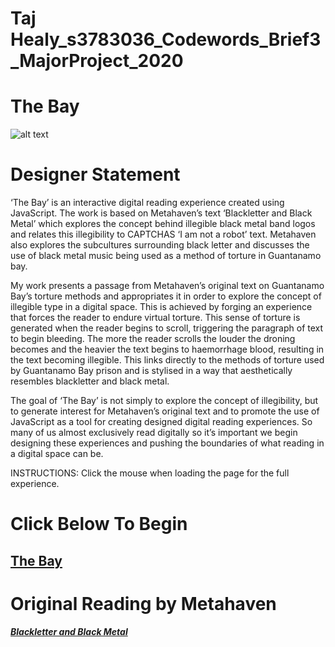 # Taj Healy_s3783036_Codewords_Brief3_MajorProject_2020

# The Bay 

![alt text](https://github.com/TajHealy/CodeWords/blob/master/MajorProject/submissionPics/heroImage1.jpg?raw=true) 

# Designer Statement
‘The Bay’ is an interactive digital reading experience created using JavaScript. The work is based on Metahaven’s text ‘Blackletter and Black Metal’ which explores the concept behind illegible black metal band logos and relates this illegibility to CAPTCHAS ‘I am not a robot’ text. Metahaven also explores the subcultures surrounding black letter and discusses the use of black metal music being used as a method of torture in Guantanamo bay.  

My work presents a passage from Metahaven’s original text on Guantanamo Bay’s torture methods and appropriates it in order to explore the concept of illegible type in a digital space. This is achieved by forging an experience that forces the reader to endure virtual torture. This sense of torture is generated when the reader begins to scroll, triggering the paragraph of text to begin bleeding. The more the reader scrolls the louder the droning becomes and the heavier the text begins to haemorrhage blood, resulting in the text becoming illegible. This links directly to the methods of torture used by Guantanamo Bay prison and is stylised in a way that aesthetically resembles blackletter and black metal.

The goal of ‘The Bay’ is not simply to explore the concept of illegibility, but to generate interest for Metahaven’s original text and to promote the use of JavaScript as a tool for creating designed digital reading experiences. So many of us almost exclusively read digitally so it’s important we begin designing these experiences and pushing the boundaries of what reading in a digital space can be. 

INSTRUCTIONS: Click the mouse when loading the page for the full experience.

# Click Below To Begin
## [The Bay](https://TajHealy.github.io/CodeWords/week_12/theBay/) 

# Original Reading by Metahaven
***[Blackletter and Black Metal](http://digbeyond.com/readme/view.php?id=53&course=Code%20Words)***
